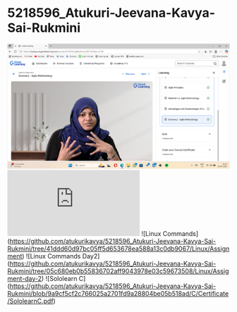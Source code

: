 # 5218596_Atukuri-Jeevana-Kavya-Sai-Rukmini

![Agile GL](https://github.com/atukurikavya/5218596_Atukuri-Jeevana-Kavya-Sai-Rukmini/blob/a8b789a8ce558d4d7004c15b0172dc923b4116f7/5218596_Atukuri-Jeevana-Kavya-Sai-Rukmini.png)
![Simplilearn-git](https://github.com/atukurikavya/5218596_Atukuri-Jeevana-Kavya-Sai-Rukmini/blob/1911b3fbc60efbc1245803721e65b558fed171b5/5218596_Atukuri-Jeevana-Kavya-Sai-Rukmini.pdf)
![Linux Commands] (https://github.com/atukurikavya/5218596_Atukuri-Jeevana-Kavya-Sai-Rukmini/tree/41ddd60d97bc05ff5d653678ea588a13c0db9067/Linux/Assignment)
![Linux Commands Day2] (https://github.com/atukurikavya/5218596_Atukuri-Jeevana-Kavya-Sai-Rukmini/tree/05c680eb0b55836702aff9043978e03c59673508/Linux/Assigment-day-2)
![Sololearn C] (https://github.com/atukurikavya/5218596_Atukuri-Jeevana-Kavya-Sai-Rukmini/blob/9a9cf5cf2c766025a2701fd9a28804be05b518ad/C/Certificate/SololearnC.pdf)
